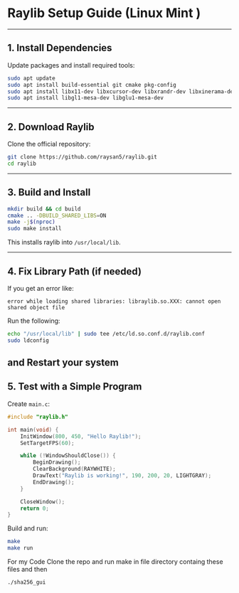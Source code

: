 # Raylib Setup Guide (Linux Mint )


---

## 1. Install Dependencies

Update packages and install required tools:

```bash
sudo apt update
sudo apt install build-essential git cmake pkg-config
sudo apt install libx11-dev libxcursor-dev libxrandr-dev libxinerama-dev libxi-dev
sudo apt install libgl1-mesa-dev libglu1-mesa-dev
```

---

## 2. Download Raylib

Clone the official repository:

```bash
git clone https://github.com/raysan5/raylib.git
cd raylib
```

---

## 3. Build and Install

```bash
mkdir build && cd build
cmake .. -DBUILD_SHARED_LIBS=ON
make -j$(nproc)
sudo make install
```

This installs raylib into `/usr/local/lib`.

---

## 4. Fix Library Path (if needed)

If you get an error like:

```
error while loading shared libraries: libraylib.so.XXX: cannot open shared object file
```

Run the following:

```bash
echo "/usr/local/lib" | sudo tee /etc/ld.so.conf.d/raylib.conf
sudo ldconfig
```
and Restart your system
---

## 5. Test with a Simple Program

Create `main.c`:

```c
#include "raylib.h"

int main(void) {
    InitWindow(800, 450, "Hello Raylib!");
    SetTargetFPS(60);

    while (!WindowShouldClose()) {
        BeginDrawing();
        ClearBackground(RAYWHITE);
        DrawText("Raylib is working!", 190, 200, 20, LIGHTGRAY);
        EndDrawing();
    }

    CloseWindow();
    return 0;
}
```


Build and run:

```bash
make
make run
```
For my Code Clone the repo and run make in file directory containg these files and then 
```bash
./sha256_gui
```
